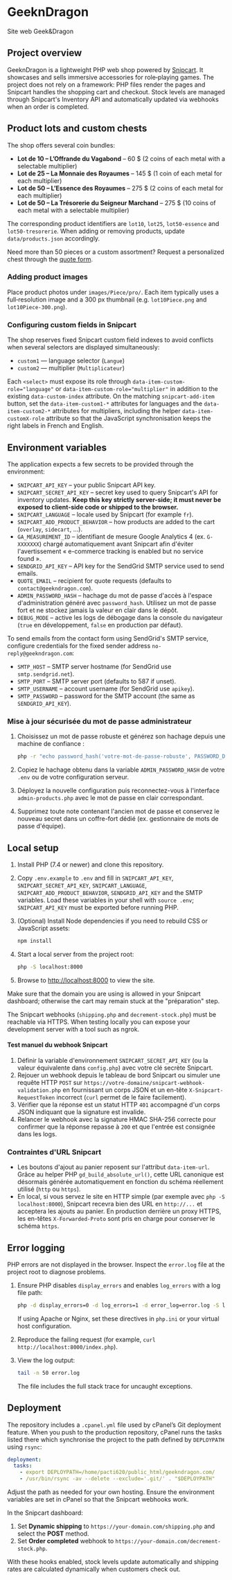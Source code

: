 # GeeknDragon

Site web Geek&Dragon

## Project overview

GeeknDragon is a lightweight PHP web shop powered by [Snipcart](https://snipcart.com/). It showcases and sells immersive accessories for role‑playing games. The project does not rely on a framework: PHP files render the pages and Snipcart handles the shopping cart and checkout. Stock levels are managed through Snipcart's Inventory API and automatically updated via webhooks when an order is completed.

## Product lots and custom chests

The shop offers several coin bundles:

- **Lot de 10 – L’Offrande du Vagabond** – 60 $ (2 coins of each metal with a selectable multiplier)
- **Lot de 25 – La Monnaie des Royaumes** – 145 $ (1 coin of each metal for each multiplier)
- **Lot de 50 – L’Essence des Royaumes** – 275 $ (2 coins of each metal for each multiplier)
- **Lot de 50 – La Trésorerie du Seigneur Marchand** – 275 $ (10 coins of each metal with a selectable multiplier)

The corresponding product identifiers are `lot10`, `lot25`, `lot50-essence` and `lot50-tresorerie`. When adding or removing products, update `data/products.json` accordingly.

Need more than 50 pieces or a custom assortment? Request a personalized chest through the [quote form](contact.php).

### Adding product images

Place product photos under `images/Piece/pro/`. Each item typically uses a full‑resolution image and a 300 px thumbnail (e.g. `lot10Piece.png` and `lot10Piece-300.png`).

### Configuring custom fields in Snipcart

The shop reserves fixed Snipcart custom field indexes to avoid conflicts when several selectors are displayed simultaneously:

- `custom1` — language selector (`Langue`)
- `custom2` — multiplier (`Multiplicateur`)

Each `<select>` must expose its role through `data-item-custom-role="language"` or `data-item-custom-role="multiplier"` in addition to the existing `data-custom-index` attribute. On the matching `snipcart-add-item` button, set the `data-item-custom1-*` attributes for languages and the `data-item-custom2-*` attributes for multipliers, including the helper `data-item-customX-role` attribute so that the JavaScript synchronisation keeps the right labels in French and English.

## Environment variables

The application expects a few secrets to be provided through the environment:

- `SNIPCART_API_KEY` – your public Snipcart API key.
- `SNIPCART_SECRET_API_KEY` – secret key used to query Snipcart's API for inventory updates. **Keep this key strictly server-side; it must never be exposed to client-side code or shipped to the browser.**
- `SNIPCART_LANGUAGE` – locale used by Snipcart (for example `fr`).
- `SNIPCART_ADD_PRODUCT_BEHAVIOR` – how products are added to the cart (`overlay`, `sidecart`, ...).
- `GA_MEASUREMENT_ID` – identifiant de mesure Google Analytics 4 (ex. `G-XXXXXXX`) chargé automatiquement avant Snipcart afin d'éviter l'avertissement « e-commerce tracking is enabled but no service found ».
- `SENDGRID_API_KEY` – API key for the SendGrid SMTP service used to send emails.
- `QUOTE_EMAIL` – recipient for quote requests (defaults to `contact@geekndragon.com`).
- `ADMIN_PASSWORD_HASH` – hachage du mot de passe d'accès à l'espace d'administration généré avec `password_hash`. Utilisez un mot de passe fort et ne stockez jamais la valeur en clair dans le dépôt.
- `DEBUG_MODE` – active les logs de débogage dans la console du navigateur (`true` en développement, `false` en production par défaut).

To send emails from the contact form using SendGrid's SMTP service, configure credentials for the fixed sender address `no-reply@geekndragon.com`:

- `SMTP_HOST` – SMTP server hostname (for SendGrid use `smtp.sendgrid.net`).
- `SMTP_PORT` – SMTP server port (defaults to 587 if unset).
- `SMTP_USERNAME` – account username (for SendGrid use `apikey`).
- `SMTP_PASSWORD` – password for the SMTP account (the same as `SENDGRID_API_KEY`).

### Mise à jour sécurisée du mot de passe administrateur

1. Choisissez un mot de passe robuste et générez son hachage depuis une machine de confiance :

   ```bash
   php -r "echo password_hash('votre-mot-de-passe-robuste', PASSWORD_DEFAULT);"
   ```

2. Copiez le hachage obtenu dans la variable `ADMIN_PASSWORD_HASH` de votre `.env` ou de votre configuration serveur.
3. Déployez la nouvelle configuration puis reconnectez-vous à l'interface `admin-products.php` avec le mot de passe en clair correspondant.
4. Supprimez toute note contenant l'ancien mot de passe et conservez le nouveau secret dans un coffre-fort dédié (ex. gestionnaire de mots de passe d'équipe).

## Local setup

1. Install PHP (7.4 or newer) and clone this repository.
2. Copy `.env.example` to `.env` and fill in `SNIPCART_API_KEY`, `SNIPCART_SECRET_API_KEY`, `SNIPCART_LANGUAGE`, `SNIPCART_ADD_PRODUCT_BEHAVIOR`, `SENDGRID_API_KEY` and the SMTP variables.
   Load these variables in your shell with `source .env`; `SNIPCART_API_KEY` must be exported before running PHP.
3. (Optional) Install Node dependencies if you need to rebuild CSS or JavaScript assets:

   ```bash
   npm install
   ```

4. Start a local server from the project root:


   ```bash
   php -S localhost:8000
   ```

5. Browse to <http://localhost:8000> to view the site.

Make sure that the domain you are using is allowed in your Snipcart dashboard; otherwise the cart may remain stuck at the "préparation" step.

The Snipcart webhooks (`shipping.php` and `decrement-stock.php`) must be reachable via HTTPS. When testing locally you can expose your development server with a tool such as ngrok.

#### Test manuel du webhook Snipcart

1. Définir la variable d'environnement `SNIPCART_SECRET_API_KEY` (ou la valeur équivalente dans `config.php`) avec votre clé secrète Snipcart.
2. Rejouer un webhook depuis le tableau de bord Snipcart ou simuler une requête HTTP `POST` sur `https://votre-domaine/snipcart-webhook-validation.php` en fournissant un corps JSON et un en-tête `X-Snipcart-RequestToken` incorrect (`curl` permet de le faire facilement).
3. Vérifier que la réponse est un statut HTTP `401` accompagné d'un corps JSON indiquant que la signature est invalide.
4. Relancer le webhook avec la signature HMAC SHA-256 correcte pour confirmer que la réponse repasse à `200` et que l'entrée est consignée dans les logs.

### Contraintes d'URL Snipcart

- Les boutons d'ajout au panier reposent sur l'attribut `data-item-url`. Grâce au helper PHP `gd_build_absolute_url()`, cette URL canonique est désormais générée automatiquement en fonction du schéma réellement utilisé (`http` ou `https`).
- En local, si vous servez le site en HTTP simple (par exemple avec `php -S localhost:8000`), Snipcart recevra bien des URL en `http://...` et acceptera les ajouts au panier. En production derrière un proxy HTTPS, les en-têtes `X-Forwarded-Proto` sont pris en charge pour conserver le schéma `https`.

## Error logging

PHP errors are not displayed in the browser. Inspect the `error.log` file at the project root to diagnose problems.

1. Ensure PHP disables `display_errors` and enables `log_errors` with a log file path:

   ```bash
   php -d display_errors=0 -d log_errors=1 -d error_log=error.log -S localhost:8000
   ```

   If using Apache or Nginx, set these directives in `php.ini` or your virtual host configuration.

2. Reproduce the failing request (for example, `curl http://localhost:8000/index.php`).

3. View the log output:

   ```bash
   tail -n 50 error.log
   ```

   The file includes the full stack trace for uncaught exceptions.

## Deployment

The repository includes a `.cpanel.yml` file used by cPanel’s Git deployment feature. When you push to the production repository, cPanel runs the tasks listed there which synchronise the project to the path defined by `DEPLOYPATH` using `rsync`:

```yaml
deployment:
  tasks:
    - export DEPLOYPATH=/home/pacti620/public_html/geekndragon.com/
    - /usr/bin/rsync -av --delete --exclude='.git/' . "$DEPLOYPATH"
```

Adjust the path as needed for your own hosting. Ensure the environment variables are set in cPanel so that the Snipcart webhooks work.

In the Snipcart dashboard:

1. Set **Dynamic shipping** to `https://your-domain.com/shipping.php` and select the **POST** method.
2. Set **Order completed** webhook to `https://your-domain.com/decrement-stock.php`.

With these hooks enabled, stock levels update automatically and shipping rates are calculated dynamically when customers check out.

